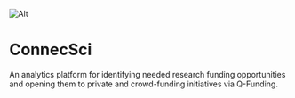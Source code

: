 ![Alt]('static/banner.jpeg')

# ConnecSci
An analytics platform for identifying needed research funding opportunities and opening them to private and crowd-funding initiatives via Q-Funding.

